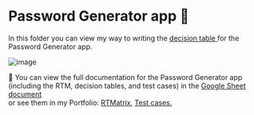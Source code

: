 <h1>Password Generator app 🔑 </h1>
<p>In this folder you can view my way to writing the <a href="https://github.com/nshubina/Portfolio/blob/a11855401a0587e9cfd6634b6610226090f5f996/Test%20Design/Table%20Decision/Password%20Generator/Password%20Generator.%20Table%20decision.pdf" target="_blank">decision table </a>for the Password Generator app.</p>

![image](https://github.com/user-attachments/assets/54a313af-5bb5-4a11-9aaa-72e741e08da0)

<p>📌 You can view the full documentation for the Password Generator app (including the RTM, decision tables, and test cases) in the <a href="https://docs.google.com/spreadsheets/d/14wrOtobCjEQ4kUCQu8RVqCMnCTJ_mjttw-LwvZOjMxg/edit?usp=sharing">Google Sheet document</a>
<br>or see them in my Portfolio: <a href="https://github.com/nshubina/Portfolio/tree/fbbe0b18c0d1f2b1ca1c54d6bdabcf4ef9c44967/RTM">RTMatrix</a>, <a href="https://github.com/nshubina/Portfolio/tree/1270cc3b82c0a67e37e77adfba29ad91a0be5350/Test%20Cases/Password%20Generator">Test cases.</a></p>
